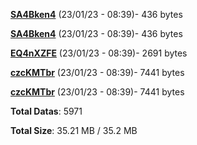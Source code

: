 [**SA4Bken4**](/data/SA4Bken4.txt) (23/01/23 - 08:39)- 436 bytes

[**SA4Bken4**](/data/SA4Bken4.txt) (23/01/23 - 08:39)- 436 bytes

[**EQ4nXZFE**](/data/EQ4nXZFE.txt) (23/01/23 - 08:39)- 2691 bytes

[**czcKMTbr**](/data/czcKMTbr.txt) (23/01/23 - 08:39)- 7441 bytes

[**czcKMTbr**](/data/czcKMTbr.txt) (23/01/23 - 08:39)- 7441 bytes

**Total Datas**: 5971

**Total Size**: 35.21 MB / 35.2 MB